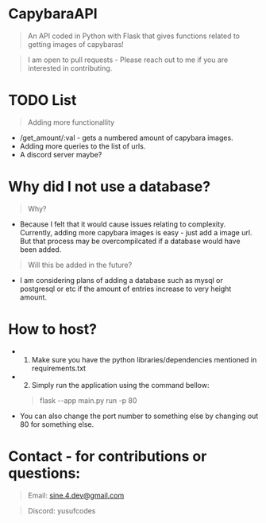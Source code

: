# CapybaraAPI
> An API coded in Python with Flask that gives functions related to getting images of capybaras!

> I am open to pull requests - Please reach out to me if you are interested in contributing.

# TODO List
> Adding more functionallity
  - /get_amount/:val - gets a numbered amount of capybara images.
  - Adding more queries to the list of urls.
  - A discord server maybe?

# Why did I not use a database?
> Why?
  - Because I felt that it would cause issues relating to complexity. Currently, adding more capybara images is easy - just add a image url. But that process may be overcompilcated if a database would have been added.
> Will this be added in the future?
  - I am considering plans of adding a database such as mysql or postgresql or etc if the amount of entries increase to very height amount.

# How to host?
- 1. Make sure you have the python libraries/dependencies mentioned in requirements.txt

- 2. Simply run the application using the command bellow:

  > flask --app main.py run -p 80

- You can also change the port number to something else by changing out 80 for something else.

# Contact - for contributions or questions:
> Email: sine.4.dev@gmail.com

> Discord: yusufcodes
